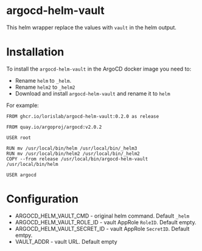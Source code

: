 # argocd-helm-vault

This helm wrapper replace the values with `vault` in the helm output.

# Installation

To install the `argocd-helm-vault` in the ArgoCD docker image you need to:

* Rename `helm` to `_helm`.
* Rename `helm2` to `_helm2`
* Download and install `argocd-helm-vault` and rename it to `helm`

For example:
```docker
FROM ghcr.io/lorislab/argocd-helm-vault:0.2.0 as release

FROM quay.io/argoproj/argocd:v2.0.2

USER root

RUN mv /usr/local/bin/helm /usr/local/bin/_helm3
RUN mv /usr/local/bin/helm2 /usr/local/bin/_helm2
COPY --from release /usr/local/bin/argocd-helm-vault /usr/local/bin/helm

USER argocd
```

# Configuration

* ARGOCD_HELM_VAULT_CMD - original helm command. Default `_helm`
* ARGOCD_HELM_VAULT_ROLE_ID - vault AppRole `RoleID`. Default empty.
* ARGOCD_HELM_VAULT_SECRET_ID - vault AppRole `SecretID`. Default emtpy.
* VAULT_ADDR - vault URL. Default empty
